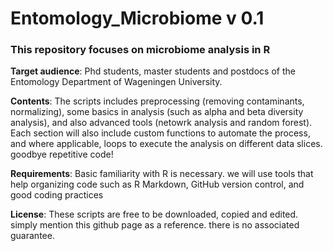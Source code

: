 # Entomology_Microbiome v 0.1

### This repository focuses on microbiome analysis in R 

**Target audience**: Phd students, master students and postdocs of the Entomology Department of Wageningen University. 

**Contents**: The scripts includes preprocessing (removing contaminants, normalizing), some basics in analysis (such as alpha and beta diversity analysis), and also advanced tools (netowrk analysis and random forest). Each section will also include custom functions to automate the process, and where applicable, loops to execute the analysis on different data slices. goodbye repetitive code!

**Requirements**: Basic familiarity with R is necessary. we will use tools that help organizing code such as R Markdown, GitHub version control, and good coding practices 

**License**: These scripts are free to be downloaded, copied and edited. simply mention  this github page as a reference. there is no associated guarantee.

